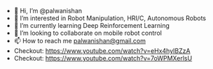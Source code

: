 - 👋 Hi, I’m @palwanishan
- 👀 I’m interested in Robot Manipulation, HRI/C, Autonomous Robots
- 🌱 I’m currently learning Deep Reinforcement Learning
- 💞️ I’m looking to collaborate on mobile robot control
- 📫 How to reach me palwanishan@gmail.com
- Checkout: https://www.youtube.com/watch?v=eHx4hyIBZzA
- Checkout: https://www.youtube.com/watch?v=7oWPMXerlsU

<!---
palwanishan/palwanishan is a ✨ special ✨ repository because its `README.md` (this file) appears on your GitHub profile.
You can click the Preview link to take a look at your changes.
--->
